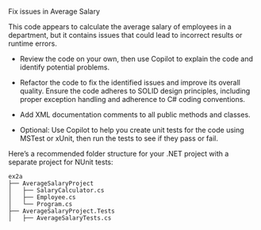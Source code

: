 Fix issues in Average Salary

This code appears to calculate the average salary of employees in a department, but it contains issues that could lead to incorrect results or runtime errors.

- Review the code on your own, then use Copilot to explain the code and identify potential problems.

- Refactor the code to fix the identified issues and improve its overall quality. Ensure the code adheres to SOLID design principles, including proper exception handling and adherence to C# coding conventions.

- Add XML documentation comments to all public methods and classes.

- Optional: Use Copilot to help you create unit tests for the code using MSTest or xUnit, then run the tests to see if they pass or fail.

Here’s a recommended folder structure for your .NET project with a separate project for NUnit tests:

```
ex2a
├── AverageSalaryProject
│   ├── SalaryCalculator.cs
│   ├── Employee.cs
│   └── Program.cs
├── AverageSalaryProject.Tests
│   ├── AverageSalaryTests.cs

```